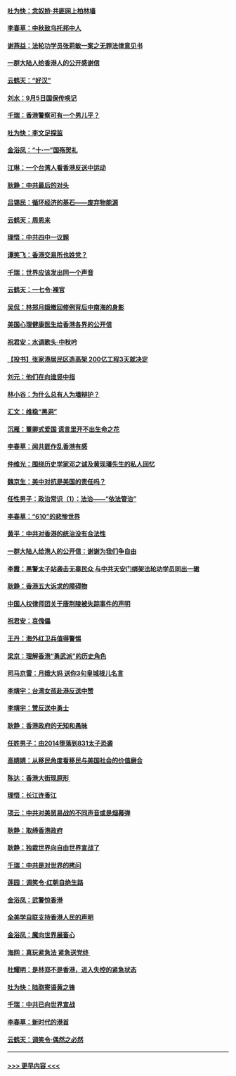 #### [吐为快：念奴娇‧共匪网上柏林墙](../pages/nsc993/n11519122.md?t=09131844) 
#### [李春草：中秋致乌托邦中人](../pages/nsc993/n11518776.md?t=09131844) 
#### [谢燕益：法轮功学员张莉敏一案之无罪法律意见书](../pages/nsc993/n11517600.md?t=09131844) 
#### [一群大陆人给香港人的公开感谢信](../pages/nsc993/n11514797.md?t=09131844) 
#### [云鹤天：“好汉”](../pages/nsc993/n11513536.md?t=09131844) 
#### [刘水：9月5日国保传唤记](../pages/nsc993/n11513460.md?t=09131844) 
#### [千瑞：香港警察可有一个男儿乎？](../pages/nsc993/n11513109.md?t=09131844) 
#### [吐为快：李文足探监](../pages/nsc993/n11509622.md?t=09131844) 
#### [金浴凤：“十‧一”国殇贺礼](../pages/nsc993/n11509593.md?t=09131844) 
#### [江琳：一个台湾人看香港反送中运动](../pages/nsc993/n11509211.md?t=09131844) 
#### [耿静：中共最后的对头](../pages/nsc993/n11508308.md?t=09131844) 
#### [吕锡民：循环经济的基石——废弃物能源](../pages/nsc993/n11508212.md?t=09131844) 
#### [云鹤天：周恩来](../pages/nsc993/n11508055.md?t=09131844) 
#### [理悟：中共四中一议题](../pages/nsc993/n11507782.md?t=09131844) 
#### [谭笑飞：香港交易所也姓党？](../pages/nsc993/n11507753.md?t=09131844) 
#### [千瑞：世界应该发出同一个声音](../pages/nsc993/n11507290.md?t=09131844) 
#### [云鹤天：一七令‧裸官](../pages/nsc993/n11507177.md?t=09131844) 
#### [吴侃：林郑月娥撤回修例背后中南海的身影](../pages/nsc993/n11506876.md?t=09131844) 
#### [美国心理健康医生给香港各界的公开信](../pages/nsc993/n11506809.md?t=09131844) 
#### [祝君安：水调歌头‧中秋吟](../pages/nsc993/n11506758.md?t=09131844) 
#### [【投书】张家港居民区造高架 200亿工程3天就决定](../pages/nsc993/n11506682.md?t=09131844) 
#### [刘元：他们在向谁竖中指](../pages/nsc993/n11505384.md?t=09131844) 
#### [林小谷：为什么总有人为墙辩护？](../pages/nsc993/n11505226.md?t=09131844) 
#### [汇文：维稳“黑洞”](../pages/nsc993/n11504347.md?t=09131844) 
#### [沉雁：董卿式爱国 谎言里开不出生命之花](../pages/nsc993/n11503215.md?t=09131844) 
#### [李春草：闻共匪作乱香港有感](../pages/nsc993/n11503072.md?t=09131844) 
#### [仲维光：围绕历史学家邓之诚及黄现璠先生的私人回忆](../pages/nsc993/n11501330.md?t=09131844) 
#### [魏京生：美中对抗是美国的责任吗？](../pages/nsc993/n11500723.md?t=09131844) 
#### [任性男子：政治常识（1）：法治——“依法管治”](../pages/nsc993/n11500791.md?t=09131844) 
#### [李春草：“610”的悲惨世界](../pages/nsc993/n11501141.md?t=09131844) 
#### [黄平：中共对香港的统治没有合法性](../pages/nsc993/n11499473.md?t=09131844) 
#### [一群大陆人给港人的公开信：谢谢为我们争自由](../pages/nsc993/n11500402.md?t=09131844) 
#### [李霞：黑警太子站袭击无辜民众 与中共天安门绑架法轮功学员同出一辙](../pages/nsc993/n11499805.md?t=09131844) 
#### [耿静：香港五大诉求的障碍物](../pages/nsc993/n11497578.md?t=09131844) 
#### [中国人权律师团关于唐荆陵被失踪事件的声明](../pages/nsc993/n11500014.md?t=09131844) 
#### [祝君安：哀傀儡](../pages/nsc993/n11499776.md?t=09131844) 
#### [王丹：海外红卫兵值得警惕](../pages/nsc993/n11498138.md?t=09131844) 
#### [梁京：理解香港“勇武派”的历史角色](../pages/nsc993/n11498006.md?t=09131844) 
#### [司马京雷：月娥大妈  送你3句皇城根儿名言](../pages/nsc993/n11497885.md?t=09131844) 
#### [李靖宇：台湾女孩赴港反送中赞](../pages/nsc993/n11497721.md?t=09131844) 
#### [李靖宇：赞反送中勇士](../pages/nsc993/n11497452.md?t=09131844) 
#### [耿静：香港政府的无知和愚昧](../pages/nsc993/n11494238.md?t=09131844) 
#### [任姓男子：由2014堕落到831太子恐袭](../pages/nsc993/n11496683.md?t=09131844) 
#### [高婧婧：从移民角度看移民与美国社会的价值磨合](../pages/nsc993/n11495757.md?t=09131844) 
#### [陈达：香港大街现原形 ](../pages/nsc993/n11495441.md?t=09131844) 
#### [理悟：长江连香江](../pages/nsc993/n11495377.md?t=09131844) 
#### [项云：中共对美贸易战的不同声音或是烟幕弹](../pages/nsc993/n11494929.md?t=09131844) 
#### [耿静：取缔香港政府](../pages/nsc993/n11494218.md?t=09131844) 
#### [耿静：独裁世界向自由世界宣战了](../pages/nsc993/n11494190.md?t=09131844) 
#### [千瑞：中共是对世界的拷问](../pages/nsc993/n11493021.md?t=09131844) 
#### [莲园：调笑令‧红朝自绝生路](../pages/nsc993/n11493011.md?t=09131844) 
#### [金浴凤：武警惊香港](../pages/nsc993/n11492994.md?t=09131844) 
#### [全美学自联支持香港人民的声明](../pages/nsc993/n11492630.md?t=09131844) 
#### [金浴凤：魔向世界展畜心](../pages/nsc993/n11492599.md?t=09131844) 
#### [海网：真玩紧急法 紧急送党终 ](../pages/nsc993/n11492535.md?t=09131844) 
#### [杜耀明：是林郑不是香港，进入失控的紧急状态](../pages/nsc993/n11491420.md?t=09131844) 
#### [吐为快：陆胞寄语黄之锋](../pages/nsc993/n11491117.md?t=09131844) 
#### [千瑞：中共已向世界宣战](../pages/nsc993/n11490123.md?t=09131844) 
#### [李春草：新时代的港首](../pages/nsc993/n11489864.md?t=09131844) 
#### [云鹤天：调笑令·偶然之必然](../pages/nsc993/n11489701.md?t=09131844) 

----
#### [ >>> 更早内容 <<< ](../indexes/nsc993-earlier.md)
